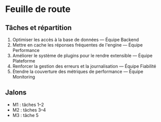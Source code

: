 # Feuille de route

## Tâches et répartition

1. Optimiser les accès à la base de données — Équipe Backend
2. Mettre en cache les réponses fréquentes de l'engine — Équipe Performance
3. Améliorer le système de plugins pour le rendre extensible — Équipe Plateforme
4. Renforcer la gestion des erreurs et la journalisation — Équipe Fiabilité
5. Étendre la couverture des métriques de performance — Équipe Monitoring

## Jalons

- M1 : tâches 1–2
- M2 : tâches 3–4
- M3 : tâche 5
